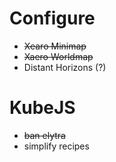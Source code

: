 # Configure
- ~~Xearo Minimap~~
- ~~Xaero Worldmap~~
- Distant Horizons (?)

# KubeJS
- ~~ban elytra~~
- simplify recipes
